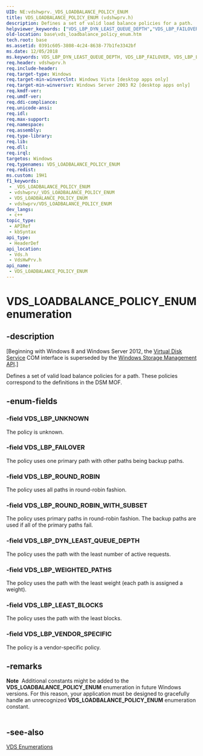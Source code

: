 ```yaml
---
UID: NE:vdshwprv._VDS_LOADBALANCE_POLICY_ENUM
title: VDS_LOADBALANCE_POLICY_ENUM (vdshwprv.h)
description: Defines a set of valid load balance policies for a path.
helpviewer_keywords: ["VDS_LBP_DYN_LEAST_QUEUE_DEPTH","VDS_LBP_FAILOVER","VDS_LBP_LEAST_BLOCKS","VDS_LBP_ROUND_ROBIN","VDS_LBP_ROUND_ROBIN_WITH_SUBSET","VDS_LBP_UNKNOWN","VDS_LBP_VENDOR_SPECIFIC","VDS_LBP_WEIGHTED_PATHS","VDS_LOADBALANCE_POLICY_ENUM","VDS_LOADBALANCE_POLICY_ENUM enumeration [VDS]","base.vds_loadbalance_policy_enum","vds/VDS_LBP_DYN_LEAST_QUEUE_DEPTH","vds/VDS_LBP_FAILOVER","vds/VDS_LBP_LEAST_BLOCKS","vds/VDS_LBP_ROUND_ROBIN","vds/VDS_LBP_ROUND_ROBIN_WITH_SUBSET","vds/VDS_LBP_UNKNOWN","vds/VDS_LBP_VENDOR_SPECIFIC","vds/VDS_LBP_WEIGHTED_PATHS","vds/VDS_LOADBALANCE_POLICY_ENUM","vdshwprv/VDS_LBP_DYN_LEAST_QUEUE_DEPTH","vdshwprv/VDS_LBP_FAILOVER","vdshwprv/VDS_LBP_LEAST_BLOCKS","vdshwprv/VDS_LBP_ROUND_ROBIN","vdshwprv/VDS_LBP_ROUND_ROBIN_WITH_SUBSET","vdshwprv/VDS_LBP_UNKNOWN","vdshwprv/VDS_LBP_VENDOR_SPECIFIC","vdshwprv/VDS_LBP_WEIGHTED_PATHS","vdshwprv/VDS_LOADBALANCE_POLICY_ENUM"]
old-location: base\vds_loadbalance_policy_enum.htm
tech.root: base
ms.assetid: 0391c605-3808-4c24-8638-77b1fe3342bf
ms.date: 12/05/2018
ms.keywords: VDS_LBP_DYN_LEAST_QUEUE_DEPTH, VDS_LBP_FAILOVER, VDS_LBP_LEAST_BLOCKS, VDS_LBP_ROUND_ROBIN, VDS_LBP_ROUND_ROBIN_WITH_SUBSET, VDS_LBP_UNKNOWN, VDS_LBP_VENDOR_SPECIFIC, VDS_LBP_WEIGHTED_PATHS, VDS_LOADBALANCE_POLICY_ENUM, VDS_LOADBALANCE_POLICY_ENUM enumeration [VDS], base.vds_loadbalance_policy_enum, vds/VDS_LBP_DYN_LEAST_QUEUE_DEPTH, vds/VDS_LBP_FAILOVER, vds/VDS_LBP_LEAST_BLOCKS, vds/VDS_LBP_ROUND_ROBIN, vds/VDS_LBP_ROUND_ROBIN_WITH_SUBSET, vds/VDS_LBP_UNKNOWN, vds/VDS_LBP_VENDOR_SPECIFIC, vds/VDS_LBP_WEIGHTED_PATHS, vds/VDS_LOADBALANCE_POLICY_ENUM, vdshwprv/VDS_LBP_DYN_LEAST_QUEUE_DEPTH, vdshwprv/VDS_LBP_FAILOVER, vdshwprv/VDS_LBP_LEAST_BLOCKS, vdshwprv/VDS_LBP_ROUND_ROBIN, vdshwprv/VDS_LBP_ROUND_ROBIN_WITH_SUBSET, vdshwprv/VDS_LBP_UNKNOWN, vdshwprv/VDS_LBP_VENDOR_SPECIFIC, vdshwprv/VDS_LBP_WEIGHTED_PATHS, vdshwprv/VDS_LOADBALANCE_POLICY_ENUM
req.header: vdshwprv.h
req.include-header: 
req.target-type: Windows
req.target-min-winverclnt: Windows Vista [desktop apps only]
req.target-min-winversvr: Windows Server 2003 R2 [desktop apps only]
req.kmdf-ver: 
req.umdf-ver: 
req.ddi-compliance: 
req.unicode-ansi: 
req.idl: 
req.max-support: 
req.namespace: 
req.assembly: 
req.type-library: 
req.lib: 
req.dll: 
req.irql: 
targetos: Windows
req.typenames: VDS_LOADBALANCE_POLICY_ENUM
req.redist: 
ms.custom: 19H1
f1_keywords:
 - _VDS_LOADBALANCE_POLICY_ENUM
 - vdshwprv/_VDS_LOADBALANCE_POLICY_ENUM
 - VDS_LOADBALANCE_POLICY_ENUM
 - vdshwprv/VDS_LOADBALANCE_POLICY_ENUM
dev_langs:
 - c++
topic_type:
 - APIRef
 - kbSyntax
api_type:
 - HeaderDef
api_location:
 - Vds.h
 - VdsHwPrv.h
api_name:
 - VDS_LOADBALANCE_POLICY_ENUM
---
```


# VDS_LOADBALANCE_POLICY_ENUM enumeration


## -description

<p class="CCE_Message">[Beginning with Windows 8 and Windows Server 2012, the <a href="/windows/desktop/VDS/virtual-disk-service-portal">Virtual Disk Service</a> COM interface is superseded by the <a href="/previous-versions/windows/desktop/stormgmt/windows-storage-management-api-portal">Windows Storage Management API</a>.]

Defines a set of valid load balance policies for a path. These policies correspond to the 
   definitions in the DSM MOF.

## -enum-fields

### -field VDS_LBP_UNKNOWN

The policy is unknown.

### -field VDS_LBP_FAILOVER

The policy uses one primary path with other paths being backup paths.

### -field VDS_LBP_ROUND_ROBIN

The policy uses all paths in round-robin fashion.

### -field VDS_LBP_ROUND_ROBIN_WITH_SUBSET

The policy uses primary paths in round-robin fashion. The backup paths are used if all of the primary paths 
     fail.

### -field VDS_LBP_DYN_LEAST_QUEUE_DEPTH

The policy uses the path with the least number of active requests.

### -field VDS_LBP_WEIGHTED_PATHS

The policy uses the path with the least weight (each path is assigned a weight).

### -field VDS_LBP_LEAST_BLOCKS

The policy uses the path with the least blocks.

### -field VDS_LBP_VENDOR_SPECIFIC

The policy is a vendor-specific policy.

## -remarks

<div class="alert"><b>Note</b>  Additional constants might be added to the <b>VDS_LOADBALANCE_POLICY_ENUM</b> enumeration in future Windows versions. For this reason, your application must be designed to gracefully handle an unrecognized <b>VDS_LOADBALANCE_POLICY_ENUM</b> enumeration constant.</div>
<div> </div>

## -see-also

<a href="/windows/desktop/VDS/vds-enumerations">VDS Enumerations</a>